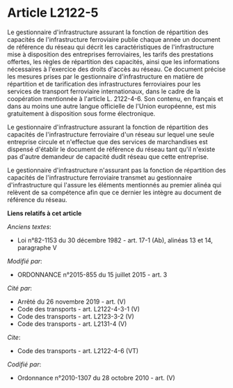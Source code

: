 # Article L2122-5

Le gestionnaire d'infrastructure assurant la fonction de répartition des capacités de l'infrastructure ferroviaire publie
chaque année un document de référence du réseau qui décrit les caractéristiques de l'infrastructure mise à disposition des
entreprises ferroviaires, les tarifs des prestations offertes, les règles de répartition des capacités, ainsi que les
informations nécessaires à l'exercice des droits d'accès au réseau. Ce document précise les mesures prises par le
gestionnaire d'infrastructure en matière de répartition et de tarification des infrastructures ferroviaires pour les services
de transport ferroviaire internationaux, dans le cadre de la coopération mentionnée à l'article L. 2122-4-6. Son contenu, en
français et dans au moins une autre langue officielle de l'Union européenne, est mis gratuitement à disposition sous forme
électronique. 

Le gestionnaire d'infrastructure assurant la fonction de répartition des capacités de l'infrastructure ferroviaire d'un
réseau sur lequel une seule entreprise circule et n'effectue que des services de marchandises est dispensé d'établir le
document de référence du réseau tant qu'il n'existe pas d'autre demandeur de capacité dudit réseau que cette entreprise. 

Le gestionnaire d'infrastructure n'assurant pas la fonction de répartition des capacités de l'infrastructure ferroviaire
transmet au gestionnaire d'infrastructure qui l'assure les éléments mentionnés au premier alinéa qui relèvent de sa
compétence afin que ce dernier les intègre au document de référence du réseau.

**Liens relatifs à cet article**

_Anciens textes_:

  - Loi n°82-1153 du 30 décembre 1982 - art. 17-1 (Ab), alinéas 13 et 14, paragraphe V

_Modifié par_:

  - ORDONNANCE n°2015-855 du 15 juillet 2015 - art. 3

_Cité par_:

  - Arrêté du 26 novembre 2019 - art. (V)
  - Code des transports - art. L2122-4-3-1 (V)
  - Code des transports - art. L2123-3-2 (V)
  - Code des transports - art. L2131-4 (V)

_Cite_:

  - Code des transports - art. L2122-4-6 (VT)

_Codifié par_:

  - Ordonnance n°2010-1307 du 28 octobre 2010 - art. (V)
